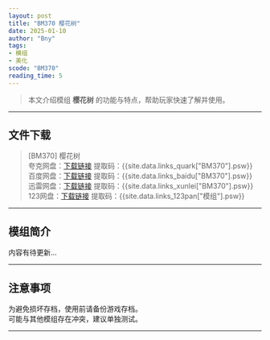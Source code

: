 ```yaml
---
layout: post
title: "BM370 樱花树"
date: 2025-01-10
author: "Bny"
tags: 
- 模组
- 美化
scode: "BM370"
reading_time: 5
---
```


> 本文介绍模组 **樱花树** 的功能与特点，帮助玩家快速了解并使用。

---

## 文件下载

> [BM370] 樱花树  
夸克网盘：[下载链接]({{site.data.links_quark["BM370"].url}}) 提取码：{{site.data.links_quark["BM370"].psw}}  
百度网盘：[下载链接]({{site.data.links_baidu["BM370"].url}}) 提取码：{{site.data.links_baidu["BM370"].psw}}  
迅雷网盘：[下载链接]({{site.data.links_xunlei["BM370"].url}}) 提取码：{{site.data.links_xunlei["BM370"].psw}}  
123网盘：[下载链接]({{site.data.links_123pan["模组"].url}}) 提取码：{{site.data.links_123pan["模组"].psw}}  

---

## 模组简介

>  
内容有待更新...  

---

## 注意事项

>  
为避免损坏存档，使用前请备份游戏存档。  
可能与其他模组存在冲突，建议单独测试。  

---

